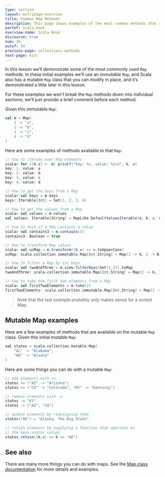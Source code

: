 ```yaml
---
type: section
layout: multipage-overview
title: Common Map Methods
description: This page shows examples of the most common methods that are available on Scala Maps.
partof: scala_book
overview-name: Scala Book
discourse: true
num: 36
outof: 54
previous-page: collections-methods
next-page: misc
---
```



In this lesson we’ll demonstrate some of the most commonly used `Map` methods. In these initial examples we’ll use an *immutable* `Map`, and Scala also has a mutable `Map` class that you can modify in place, and it’s demonstrated a little later in this lesson.

For these examples we won’t break the `Map` methods down into individual sections; we’ll just provide a brief comment before each method.

Given this immutable `Map`:

```scala
val m = Map(
    1 -> "a", 
    2 -> "b", 
    3 -> "c",
    4 -> "d"
)
```

Here are some examples of methods available to that `Map`:

```scala
// how to iterate over Map elements
scala> for ((k,v) <- m) printf("key: %s, value: %s\n", k, v)
key: 1, value: a
key: 2, value: b
key: 3, value: c
key: 4, value: d

// how to get the keys from a Map
scala> val keys = m.keys
keys: Iterable[Int] = Set(1, 2, 3, 4)

// how to get the values from a Map
scala> val values = m.values
val values: Iterable[String] = MapLike.DefaultValuesIterable(a, b, c, d)

// how to test if a Map contains a value
scala> val contains3 = m.contains(3)
contains3: Boolean = true

// how to transform Map values
scala> val ucMap = m.transform((k,v) => v.toUpperCase)
ucMap: scala.collection.immutable.Map[Int,String] = Map(1 -> A, 2 -> B, 3 -> C, 4 -> D)

// how to filter a Map by its keys
scala> val twoAndThree = m.view.filterKeys(Set(2,3)).toMap
twoAndThree: scala.collection.immutable.Map[Int,String] = Map(2 -> b, 3 -> c)

// how to take the first two elements from a Map
scala> val firstTwoElements = m.take(2)
firstTwoElements: scala.collection.immutable.Map[Int,String] = Map(1 -> a, 2 -> b)
```

>Note that the last example probably only makes sense for a sorted Map.



## Mutable Map examples

Here are a few examples of methods that are available on the mutable `Map` class. Given this initial mutable `Map`:

```scala
val states = scala.collection.mutable.Map(
    "AL" -> "Alabama", 
    "AK" -> "Alaska"
)
```

Here are some things you can do with a mutable `Map`:

```scala
// add elements with +=
states += ("AZ" -> "Arizona")
states += ("CO" -> "Colorado", "KY" -> "Kentucky")

// remove elements with -=
states -= "KY"
states -= ("AZ", "CO")

// update elements by reassigning them
states("AK") = "Alaska, The Big State"

// retain elements by supplying a function that operates on
// the keys and/or values
states.retain((k,v) => k == "AK")
```



## See also

There are many more things you can do with maps. See the [Map class documentation]({{site.baseurl}}/overviews/collections-2.13/maps.html) for more details and examples.











